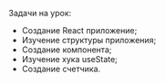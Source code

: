 Задачи на урок:
- Создание React приложение;
- Изучение структуры приложения;
- Создание компонента;
- Изучение хука useState;
- Создание счетчика.
